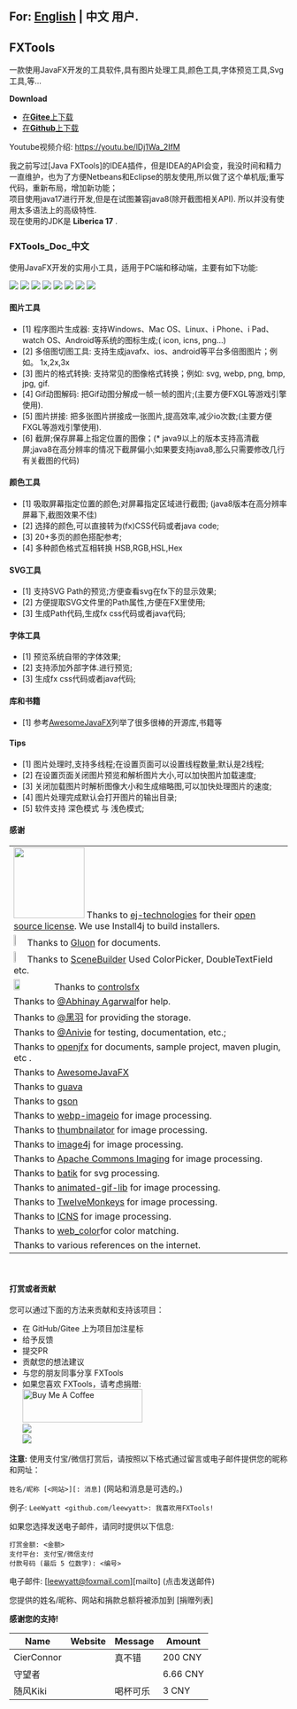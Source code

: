 ## For: [English](README.md) | 中文 用户.

## FXTools

一款使用JavaFX开发的工具软件,具有图片处理工具,颜色工具,字体预览工具,Svg工具,等...

**Download**

- [在**Gitee**上下载](https://gitee.com/leewyatt/FXTools/releases)
- [在**Github**上下载](https://github.com/leewyatt/FXTools/releases)

Youtube视频介绍: https://youtu.be/lDj1Wa_2IfM

我之前写过[Java FXTools]的IDEA插件，但是IDEA的API会变，我没时间和精力一直维护，也为了方便Netbeans和Eclipse的朋友使用,所以做了这个单机版;重写代码，重新布局，增加新功能；<br>
项目使用java17进行开发,但是在试图兼容java8(除开截图相关API). 所以并没有使用太多语法上的高级特性.<br />
现在使用的JDK是 **Liberica 17** . <br />

### FXTools_Doc_中文

<span id="tools-doc" ></span>
使用JavaFX开发的实用小工具，适用于PC端和移动端，主要有如下功能:

<span id="screenshots" ></span>
![](readme_imgs/yl_1.png)
![](readme_imgs/yl_2.png)
![](readme_imgs/yl_3.png)
![](readme_imgs/yl_4.png)
![](readme_imgs/yl_cn_4.png)
![](readme_imgs/yl_cn_1.png)
![](readme_imgs/yl_cn_2.png)
![](readme_imgs/yl_cn_3.png)

#### 图片工具

<span id="image-tools" ></span>

- [1] 程序图片生成器: 支持Windows、Mac OS、Linux、i Phone、i Pad、watch OS、Android等系统的图标生成;( icon, icns, png...)
- [2] 多倍图切图工具: 支持生成javafx、ios、android等平台多倍图图片；例如。 1x,2x,3x
- [3] 图片的格式转换: 支持常见的图像格式转换；例如: svg, webp, png, bmp, jpg, gif.
- [4] Gif动图解码: 把Gif动图分解成一帧一帧的图片;(主要方便FXGL等游戏引擎使用).
- [5] 图片拼接: 把多张图片拼接成一张图片,提高效率,减少io次数;(主要方便FXGL等游戏引擎使用).
- [6] 截屏;保存屏幕上指定位置的图像；(* java9以上的版本支持高清截屏;java8在高分辨率的情况下截屏偏小;如果要支持java8,那么只需要修改几行有关截图的代码)

#### 颜色工具

<span id="color-tools" ></span>

- [1] 吸取屏幕指定位置的颜色;对屏幕指定区域进行截图; (java8版本在高分辨率屏幕下,截图效果不佳)
- [2] 选择的颜色,可以直接转为(fx)CSS代码或者java code;
- [3] 20+多页的颜色搭配参考;
- [4] 多种颜色格式互相转换 HSB,RGB,HSL,Hex

#### SVG工具

<span id="svg-tools" ></span>

- [1] 支持SVG Path的预览;方便查看svg在fx下的显示效果;
- [2] 方便提取SVG文件里的Path属性,方便在FX里使用;
- [3] 生成Path代码,生成fx css代码或者java代码;

#### 字体工具

<span id="font-tools" ></span>

- [1] 预览系统自带的字体效果;
- [2] 支持添加外部字体.进行预览;
- [3] 生成fx css代码或者java代码;

#### 库和书籍

<span id="library" ></span>

- [1] 参考[AwesomeJavaFX](https://github.com/mhrimaz/AwesomeJavaFX)列举了很多很棒的开源库,书籍等

#### Tips

<span id="tips" ></span>

- [1] 图片处理时,支持多线程;在设置页面可以设置线程数量;默认是2线程;
- [2] 在设置页面关闭图片预览和解析图片大小,可以加快图片加载速度;
- [3] 关闭加载图片时解析图像大小和生成缩略图,可以加快处理图片的速度;
- [4] 图片处理完成默认会打开图片的输出目录;
- [5] 软件支持 深色模式 与 浅色模式;

#### 感谢
<span id="thanks" ></span>

|                                                                                                                                                                                                                                                                                                   |
|---------------------------------------------------------------------------------------------------------------------------------------------------------------------------------------------------------------------------------------------------------------------------------------------------|
| <img src="https://www.ej-technologies.com/images/product_banners/install4j_large.png" width="128"> Thanks to [ej-technologies](https://www.ej-technologies.com/) for their [open source license](https://www.ej-technologies.com/buy/install4j/openSource). We use Install4j to build installers. |
| <img src="https://gluonhq.com/wp-content/uploads/2015/01/gluon_logo@2x.png" width="5%">Thanks to [Gluon](https://gluonhq.com/) for documents.                                                                                                                                                     |
| <img src="https://gluonhq.com/wp-content/uploads/2015/02/SceneBuilderLogo@2x.png" width="5%">Thanks to [SceneBuilder](https://github.com/gluonhq/scenebuilder) Used ColorPicker, DoubleTextField etc.                                                                                             |
| <img src="https://controlsfx.github.io/images/ControlsFX.png" width="15%">Thanks to [controlsfx](https://github.com/controlsfx/controlsfx)                                                                                                                                                        |
| Thanks to [@Abhinay Agarwal](https://github.com/abhinayagarwal)for help.                                                                                                                                                                                                                          |
| Thanks to [@黑羽](https://blog.thetbw.xyz/) for providing the storage.                                                                                                                                                                                                                             |
| Thanks to [@Anivie](https://github.com/Anivie) for testing, documentation, etc.;                                                                                                                                                                                                                  |
| Thanks to [openjfx](https://openjfx.io/) for documents, sample project, maven plugin, etc .                                                                                                                                                                                                       |
| Thanks to [AwesomeJavaFX](https://github.com/mhrimaz/AwesomeJavaFX)                                                                                                                                                                                                                               |                                                                                                                                                                                                     |
| Thanks to [guava](https://github.com/google/guava)                                                                                                                                                                                                                                                |
| Thanks to [gson](https://github.com/google/gson)                                                                                                                                                                                                                                                  |
| Thanks to [webp-imageio](https://github.com/sejda-pdf/webp-imageio) for image processing.                                                                                                                                                                                                         |
| Thanks to [thumbnailator](https://github.com/coobird/thumbnailator) for image processing.                                                                                                                                                                                                         |
| Thanks to [image4j](https://github.com/imcdonagh/image4j) for image processing.                                                                                                                                                                                                                   |
| Thanks to [Apache Commons Imaging](https://github.com/apache/commons-imaging) for image processing.                                                                                                                                                                                               |
| Thanks to [batik](https://github.com/apache/xmlgraphics-batik) for svg processing.                                                                                                                                                                                                                |
| Thanks to [animated-gif-lib](https://github.com/rtyley/animated-gif-lib-for-java) for image processing.                                                                                                                                                                                           |
| Thanks to [TwelveMonkeys](https://github.com/haraldk/TwelveMonkeys) for image processing.                                                                                                                                                                                                         |
| Thanks to [ICNS](https://github.com/gino0631/icns) for image processing.                                                                                                                                                                                                                          |
| Thanks to [web_color](https://gitee.com/song-xiansen/web_color)for color matching.                                                                                                                                                                                                                |
| Thanks to various references on the internet.                                                                                                                                                                                                                                                     |
<br />

#### 打赏或者贡献

<span id="donate" ></span>

您可以通过下面的方法来贡献和支持该项目：
* 在 GitHub/Gitee 上为项目加注星标
* 给予反馈
* 提交PR
* 贡献您的想法建议
* 与您的朋友同事分享 FXTools
* 如果您喜欢 FXTools，请考虑捐赠: <br />
  <a href="https://www.buymeacoffee.com/fxtools" target="_blank"><img src="https://cdn.buymeacoffee.com/buttons/v2/default-yellow.png" alt="Buy Me A Coffee" style="height: 60px !important;width: 217px !important;" ></a> <br />
  ![](src/main/resources/images/donate/wx.png) <br />
  ![](src/main/resources/images/donate/zfb.png) <br />

**注意:** 使用支付宝/微信打赏后，请按照以下格式通过留言或电子邮件提供您的昵称和网址：

`姓名/昵称 [<网站>][: 消息]` (网站和消息是可选的。)

例子: `LeeWyatt <github.com/leewyatt>: 我喜欢用FXTools!`

如果您选择发送电子邮件，请同时提供以下信息:
  ```text
  打赏金额: <金额>
  支付平台: 支付宝/微信支付
  付款号码 (最后 5 位数字): <编号>
  ```
电子邮件: [leewyatt@foxmail.com][mailto] (点击发送邮件)

您提供的姓名/昵称、网站和捐款总额将被添加到 [捐赠列表] <br />

  **感谢您的支持!**

| **Name** | **Website** | **Message** | **Amount** |
|----------|-------------|-------------|------------|
|CierConnor|             | 真不错       | 200 CNY    |
| 守望者      |           |             | 6.66 CNY   |
| 随风Kiki   |             | 喝杯可乐        | 3 CNY      |

